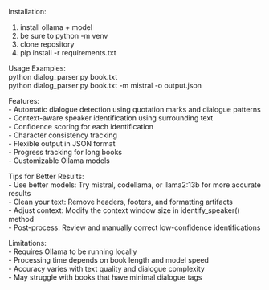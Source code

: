 ﻿ Installation:
   1. install ollama + model
   2. be sure to python -m venv
   3. clone repository
   4. pip install -r requirements.txt

 Usage Examples:<br />
   python dialog_parser.py book.txt <br />
   python dialog_parser.py book.txt -m mistral -o output.json<br />

 Features:<br />
    - Automatic dialogue detection using quotation marks and dialogue patterns<br />
    - Context-aware speaker identification using surrounding text<br />
    - Confidence scoring for each identification<br />
    - Character consistency tracking<br />
    - Flexible output in JSON format<br />
    - Progress tracking for long books<br />
    - Customizable Ollama models<br />

 Tips for Better Results:<br />
    - Use better models: Try mistral, codellama, or llama2:13b for more accurate results<br />
    - Clean your text: Remove headers, footers, and formatting artifacts<br />
    - Adjust context: Modify the context window size in identify_speaker() method<br />
    - Post-process: Review and manually correct low-confidence identifications<br />

 Limitations:<br />
    - Requires Ollama to be running locally<br />
    - Processing time depends on book length and model speed<br />
    - Accuracy varies with text quality and dialogue complexity<br />
    - May struggle with books that have minimal dialogue tags<br />
